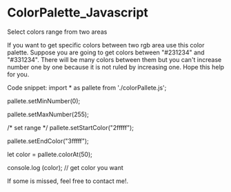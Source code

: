 # ColorPalette_Javascript
Select colors range from two areas

If you want to get specific colors between two rgb area use this color palette.
Suppose you are going to get colors between "#231234" and "#331234".
There will be many colors between them but you can't increase number one by one because it is not ruled by increasing one.
Hope this help for you.

Code snippet:
import * as pallete from './colorPallete.js';


pallete.setMinNumber(0);

pallete.setMaxNumber(255);


/* set range */
pallete.setStartColor("2fffff");

pallete.setEndColor("3fffff");


let color = pallete.colorAt(50);

console.log (color); // get color you want

If some is missed, feel free to contact me!.
